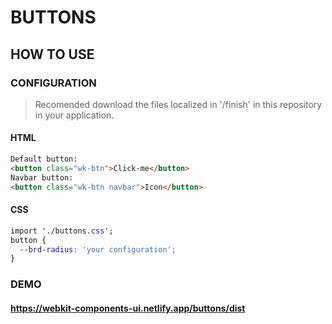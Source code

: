 # BUTTONS

## HOW TO USE

### CONFIGURATION

> Recomended download the files localized in '/finish' in this repository in your application.

#### HTML

```html
Default button:
<button class="wk-btn">Click-me</button>
Navbar button: 
<button class="wk-btn navbar">Icon</button>
```

#### CSS

```css
import './buttons.css';
button {
  --brd-radius: 'your configuration';
}
```

### DEMO

#### <https://webkit-components-ui.netlify.app/buttons/dist>
